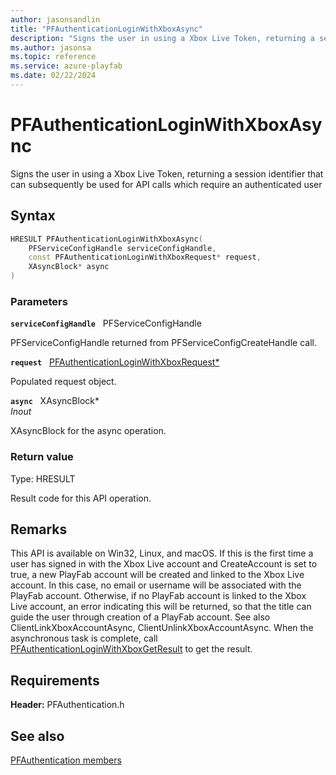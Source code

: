 ```yaml
---
author: jasonsandlin
title: "PFAuthenticationLoginWithXboxAsync"
description: "Signs the user in using a Xbox Live Token, returning a session identifier that can subsequently be used for API calls which require an authenticated user"
ms.author: jasonsa
ms.topic: reference
ms.service: azure-playfab
ms.date: 02/22/2024
---
```


# PFAuthenticationLoginWithXboxAsync  

Signs the user in using a Xbox Live Token, returning a session identifier that can subsequently be used for API calls which require an authenticated user  

## Syntax  
  
```cpp
HRESULT PFAuthenticationLoginWithXboxAsync(  
    PFServiceConfigHandle serviceConfigHandle,  
    const PFAuthenticationLoginWithXboxRequest* request,  
    XAsyncBlock* async  
)  
```  
  
### Parameters  
  
**`serviceConfigHandle`** &nbsp; PFServiceConfigHandle  
  
PFServiceConfigHandle returned from PFServiceConfigCreateHandle call.  
  
**`request`** &nbsp; [PFAuthenticationLoginWithXboxRequest*](../../pfauthenticationtypes/structs/pfauthenticationloginwithxboxrequest.md)  
  
Populated request object.  
  
**`async`** &nbsp; XAsyncBlock*  
*_Inout_*  
  
XAsyncBlock for the async operation.  
  
  
### Return value
Type: HRESULT
  
Result code for this API operation.
  
## Remarks  
  
This API is available on Win32, Linux, and macOS. If this is the first time a user has signed in with the Xbox Live account and CreateAccount is set to true, a new PlayFab account will be created and linked to the Xbox Live account. In this case, no email or username will be associated with the PlayFab account. Otherwise, if no PlayFab account is linked to the Xbox Live account, an error indicating this will be returned, so that the title can guide the user through creation of a PlayFab account. See also ClientLinkXboxAccountAsync, ClientUnlinkXboxAccountAsync. When the asynchronous task is complete, call [PFAuthenticationLoginWithXboxGetResult](pfauthenticationloginwithxboxgetresult.md) to get the result.
  
## Requirements  
  
**Header:** PFAuthentication.h
  
## See also  
[PFAuthentication members](../pfauthentication_members.md)  

  
  
